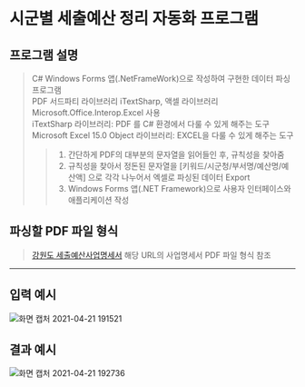 # 시군별 세출예산 정리 자동화 프로그램

## 프로그램 설명
> C# Windows Forms 앱(.NetFrameWork)으로 작성하여 구현한 데이터 파싱 프로그램  
> PDF 서드파티 라이브러리 iTextSharp, 액셀 라이브러리 Microsoft.Office.Interop.Excel 사용  
> iTextSharp 라이브러리: PDF 를 C# 환경에서 다룰 수 있게 해주는 도구  
> Microsoft Excel 15.0 Object 라이브러리: EXCEL을 다룰 수 있게 해주는 도구  
>> 1. 간단하게 PDF의 대부분의 문자열을 읽어들인 후, 규칙성을 찾아줌  
>> 2. 규칙성을 찾아서 정돈된 문자열을 [키워드/시군청/부서명/예산명/예산액] 으로 각각 나누어서 엑셀로 파싱된 데이터 Export  
>> 3. Windows Forms 앱(.NET Framework)으로 사용자 인터페이스와 애플리케이션 작성  

## 파싱할 PDF 파일 형식
> [강원도 세출예산사업명세서](http://www.provin.gangwon.kr/gw/portal/sub06_06_07_19) 
> 해당 URL의 사업명세서 PDF 파일 형식 참조
------------
## 입력 예시
![화면 캡처 2021-04-21 191521](https://user-images.githubusercontent.com/70702088/115537622-f6f64300-a2d5-11eb-8825-50529b2541f2.png)
## 결과 예시
![화면 캡처 2021-04-21 192736](https://user-images.githubusercontent.com/70702088/115539223-ac75c600-a2d7-11eb-878f-7cc7ac673bfb.png)

